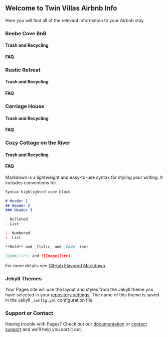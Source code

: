 ## Welcome to Twin Villas Airbnb Info

Here you will find all of the relevant information to your Airbnb stay. 


### Beebe Cove BnB

#### Trash and Recycling

#### FAQ

### Rustic Retreat

#### Trash and Recycling

#### FAQ

### Carriage House

#### Trash and Recycling

#### FAQ

### Cozy Cottage on the River

#### Trash and Recycling

#### FAQ



Markdown is a lightweight and easy-to-use syntax for styling your writing. It includes conventions for

```markdown
Syntax highlighted code block

# Header 1
## Header 2
### Header 3

- Bulleted
- List

1. Numbered
2. List

**Bold** and _Italic_ and `Code` text

[Link](url) and ![Image](src)
```

For more details see [GitHub Flavored Markdown](https://guides.github.com/features/mastering-markdown/).

### Jekyll Themes

Your Pages site will use the layout and styles from the Jekyll theme you have selected in your [repository settings](https://github.com/ryanwoconnor/twin.villas.faq/settings/pages). The name of this theme is saved in the Jekyll `_config.yml` configuration file.

### Support or Contact

Having trouble with Pages? Check out our [documentation](https://docs.github.com/categories/github-pages-basics/) or [contact support](https://support.github.com/contact) and we’ll help you sort it out.
